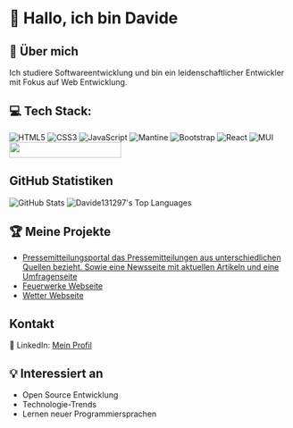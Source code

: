 # 👋 Hallo, ich bin Davide

## 🌟 Über mich
Ich studiere Softwareentwicklung und bin ein leidenschaftlicher Entwickler mit Fokus auf Web Entwicklung.
## 💻 Tech Stack:

![HTML5](https://img.shields.io/badge/html5-%23E34F26.svg?style=for-the-badge&logo=html5&logoColor=white) ![CSS3](https://img.shields.io/badge/css3-%231572B6.svg?style=for-the-badge&logo=css3&logoColor=white) ![JavaScript](https://img.shields.io/badge/javascript-%23323330.svg?style=for-the-badge&logo=javascript&logoColor=%23F7DF1E) ![Mantine](https://img.shields.io/badge/Mantine-ffffff?style=for-the-badge&logo=Mantine&logoColor=339af0) ![Bootstrap](https://img.shields.io/badge/bootstrap-%238511FA.svg?style=for-the-badge&logo=bootstrap&logoColor=white) ![React](https://img.shields.io/badge/react-%2320232a.svg?style=for-the-badge&logo=react&logoColor=%2361DAFB) ![MUI](https://img.shields.io/badge/MUI-%230081CB.svg?style=for-the-badge&logo=mui&logoColor=white) <img src="https://firebase.google.com/images/lockup.svg" width="200" height="28">


## GitHub Statistiken

![GitHub Stats](https://github-readme-stats.vercel.app/api?username=Davide131297&show_icons=true) ![Davide131297's Top Languages](https://github-readme-stats.vercel.app/api/top-langs/?username=Davide131297&theme=default&show_icons=true&hide_border=true&layout=compact)

## 🏆 Meine Projekte
- [Pressemitteilungsportal das Pressemitteilungen aus unterschiedlichen Quellen bezieht. Sowie eine Newsseite mit aktuellen Artikeln und eine Umfragenseite](https://github.com/Davide131297/new-pressemitteilungen-next)
- [Feuerwerke Webseite](https://github.com/Davide131297/Feuerwerk-Website)
- [Wetter Webseite](https://github.com/Davide131297/wetter-projekt)

## Kontakt

💼 LinkedIn: [Mein Profil](https://www.linkedin.com/in/davide-chiffi/)

## 💡 Interessiert an
- Open Source Entwicklung
- Technologie-Trends
- Lernen neuer Programmiersprachen

